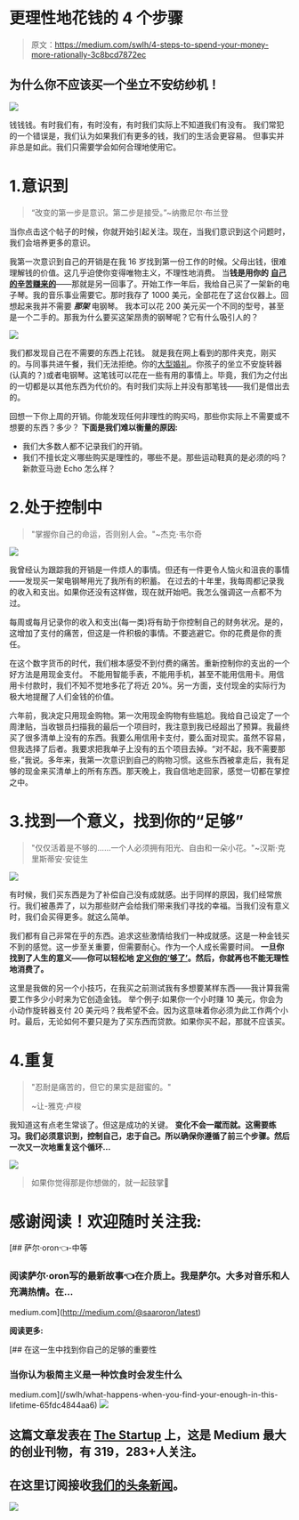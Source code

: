 # 更理性地花钱的 4 个步骤

> 原文：<https://medium.com/swlh/4-steps-to-spend-your-money-more-rationally-3c8bcd7872ec>

## 为什么你不应该买一个坐立不安纺纱机！

![](img/5231f72bdd7fc8f13f238d13745d4bf2.png)

钱钱钱。有时我们有，有时没有，有时我们实际上不知道我们有没有。
我们常犯的一个错误是，我们认为如果我们有更多的钱，我们的生活会更容易。
但事实并非总是如此。我们只需要学会如何合理地使用它。

# 1.意识到

> “改变的第一步是意识。第二步是接受。”~纳撒尼尔·布兰登

当你点击这个帖子的时候，你就开始引起关注。现在，当我们意识到这个问题时，我们会培养更多的意识。

我第一次意识到自己的开销是在我 16 岁找到第一份工作的时候。父母出钱，很难理解钱的价值。这几乎迫使你变得唯物主义，不理性地消费。
当**钱是用你的** [**自己的辛苦赚来的**](/swlh/why-hard-work-is-not-always-the-answer-dee67accde1a)——那就是另一回事了。开始工作一年后，我给自己买了一架新的电子琴。我的音乐事业需要它。那时我存了 1000 美元，全部花在了这台仪器上。回想起来我并不需要 ***那架*** 电钢琴。
我本可以花 200 美元买一个不同的型号，甚至是一个二手的。那我为什么要买这架昂贵的钢琴呢？它有什么吸引人的？

![](img/4987785ca8d7e7aee16664fc9a4b54e9.png)

我们都发现自己在不需要的东西上花钱。
就是我在网上看到的那件夹克，刚买的。与同事共进午餐，我们无法拒绝。你的[大型婚礼](/@saaroron/my-dream-wedding-the-best-day-of-my-life-f9bbe2ba7705)。你孩子的坐立不安旋转器(认真的？)或者电钢琴。这笔钱可以花在一些有用的事情上。毕竟，我们为之付出的一切都是以其他东西为代价的。有时我们实际上并没有那笔钱——我们是借出去的。

回想一下你上周的开销。你能发现任何非理性的购买吗，那些你实际上不需要或不想要的东西？多少？
**下面是我们难以衡量的原因:**

*   我们大多数人都不记录我们的开销。
*   我们不擅长定义哪些购买是理性的，哪些不是。那些运动鞋真的是必须的吗？新款亚马逊 Echo 怎么样？

# 2.处于控制中

> "掌握你自己的命运，否则别人会。"~杰克·韦尔奇

![](img/7c99b99bfedcc42b9d2873b2f6565540.png)

我曾经认为跟踪我的开销是一件烦人的事情。但还有一件更令人恼火和沮丧的事情——发现买一架电钢琴用光了我所有的积蓄。
在过去的十年里，我每周都记录我的收入和支出。如果你还没有这样做，现在就开始吧。我怎么强调这一点都不为过。

每周或每月记录你的收入和支出(每一类)将有助于你控制自己的财务状况。是的，这增加了支付的痛苦，但这是一件积极的事情。不要逃避它。你的花费是你的责任。

在这个数字货币的时代，我们根本感受不到付费的痛苦。重新控制你的支出的一个好方法是用现金支付。
不能用智能手表，不能用手机，甚至不能用信用卡。用信用卡付款时，我们不知不觉地多花了将近 20%。另一方面，支付现金的实际行为极大地提醒了人们金钱的价值。

六年前，我决定只用现金购物。第一次用现金购物有些尴尬。我给自己设定了一个周津贴，当收银员扫描我的最后一个项目时，我注意到我已经超出了预算。我最终买了很多清单上没有的东西。我要么用信用卡支付，要么面对现实。虽然不容易，但我选择了后者。我要求把我单子上没有的五个项目去掉。“对不起，我不需要那些，”我说。多年来，我第一次意识到自己的购物习惯。这些东西被拿走后，我有足够的现金来买清单上的所有东西。那天晚上，我自信地走回家，感觉一切都在掌控之中。

# 3.找到一个意义，找到你的“足够”

> "仅仅活着是不够的……一个人必须拥有阳光、自由和一朵小花。"~汉斯·克里斯蒂安·安徒生

![](img/a0717ff43e53df2c25dbc087085efc41.png)

有时候，我们买东西是为了补偿自己没有成就感。出于同样的原因，我们经常旅行。我们被愚弄了，以为那些财产会给我们带来我们寻找的幸福。当我们没有意义时，我们会买得更多。就这么简单。

我们都有自己非常在乎的东西。追求这些激情给我们一种成就感。这是一种金钱买不到的感觉。这一步至关重要，但需要耐心。作为一个人成长需要时间。
**一旦你找到了人生的意义——你可以轻松地** [**定义你的‘够了’**](/swlh/what-happens-when-you-find-your-enough-in-this-lifetime-65fdc4844aa6)**。然后，你就再也不能无理性地消费了。**

这里是我做的另一个小技巧，在我买之前测试我有多想要某样东西——我计算我需要工作多少小时来为它创造金钱。
举个例子:如果你一个小时赚 10 美元，你会为小动作旋转器支付 20 美元吗？我希望不会。因为这意味着你必须为此工作两个小时。最后，无论如何不要只是为了买东西而贷款。如果你买不起，那就不应该买。

# 4.重复

> "忍耐是痛苦的，但它的果实是甜蜜的。"
> 
> ~让-雅克·卢梭

我知道这有点老生常谈了。但这是成功的关键。
**变化不会一蹴而就。这需要练习。我们必须意识到，控制自己，忠于自己。所以确保你遵循了前三个步骤。然后一次又一次地重复这个循环…**

![](img/bd23a60554292f1b107d6543b8f7ab59.png)

> 如果你觉得那是你想做的，就一起鼓掌👏

# 感谢阅读！欢迎随时关注我:

[](http://medium.com/@saaroron/latest) [## 萨尔·oron⁦⁦👈-中等

### 阅读萨尔·oron⁦⁦写的最新故事👈在介质上。我是萨尔。大多对音乐和人充满热情。在…

medium.com](http://medium.com/@saaroron/latest) 

**阅读更多:**

[](/swlh/what-happens-when-you-find-your-enough-in-this-lifetime-65fdc4844aa6) [## 在这一生中找到你自己的足够的重要性

### 当你认为极简主义是一种饮食时会发生什么

medium.com](/swlh/what-happens-when-you-find-your-enough-in-this-lifetime-65fdc4844aa6) [![](img/308a8d84fb9b2fab43d66c117fcc4bb4.png)](https://medium.com/swlh)

## 这篇文章发表在 [The Startup](https://medium.com/swlh) 上，这是 Medium 最大的创业刊物，有 319，283+人关注。

## 在这里订阅接收[我们的头条新闻](http://growthsupply.com/the-startup-newsletter/)。

[![](img/b0164736ea17a63403e660de5dedf91a.png)](https://medium.com/swlh)